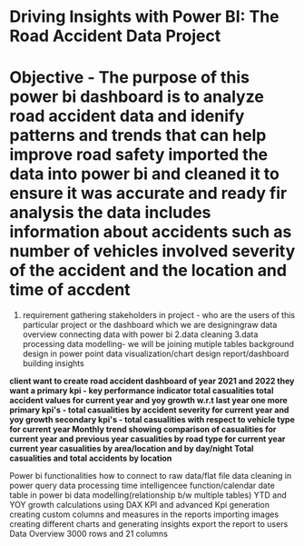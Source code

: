 
# Driving Insights with Power BI: The Road Accident Data Project
# Objective - The purpose of this power bi dashboard is to analyze road accident data and idenify patterns and trends that can help improve road safety imported the data into power bi and cleaned it to  ensure it was accurate and ready fir analysis the data includes information about accidents such as number of vehicles involved severity of the accident and the location and time of accdent

1. requirement gathering
stakeholders in project - who are the users of this particular project or the dashboard which we are designingraw data overview
connecting data with power bi
2.data cleaning
3.data processing
data modelling- we will be joining mutiple tables
background design in power point
data visualization/chart design report/dashboard building insights

**client want to create road accident dashboard of year 2021 and 2022
they want a primary kpi - key performance indicator total casualities
total accident values for current year and yoy growth w.r.t last year
one more primary kpi's - total casualities by accident severity for current year and yoy growth
secondary kpi's - total casualities with respect to vehicle type for current year
Monthly trend showing comparison of casualities for current year and previous year
casualities by road type for current year
current year casualities by area/location and by day/night
Total casualities and total accidents by location**

Power bi functionalities
how to connect to raw data/flat file
data cleaning in power query
data processing
time intelligencee function/calendar date table in power bi
data modelling(relationship b/w multiple tables)
YTD and YOY growth calculations using DAX
KPI and advanced Kpi generation
creating custom columns and measures in the reports
importing images
creating different charts and generating insights
export the report to users
Data Overview
3000 rows and 21 columns

 



